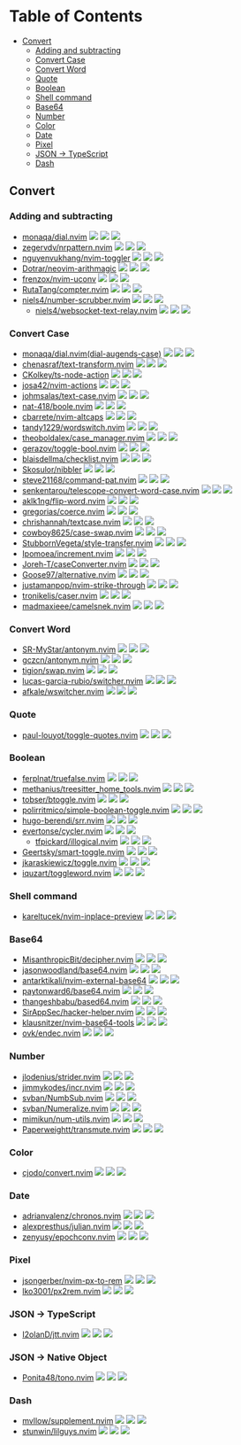 # Table of Contents

<!-- toc -->

- [Convert](#convert)
  - [Adding and subtracting](#adding-and-subtracting)
  - [Convert Case](#convert-case)
  - [Convert Word](#convert-word)
  - [Quote](#quote)
  - [Boolean](#boolean)
  - [Shell command](#shell-command)
  - [Base64](#base64)
  - [Number](#number)
  - [Color](#color)
  - [Date](#date)
  - [Pixel](#pixel)
  - [JSON -> TypeScript](#json---typescript)
  - [Dash](#dash)

<!-- tocstop -->

## Convert

### Adding and subtracting

- [monaqa/dial.nvim](https://github.com/monaqa/dial.nvim) ![](https://img.shields.io/github/stars/monaqa/dial.nvim) ![](https://img.shields.io/github/last-commit/monaqa/dial.nvim) ![](https://img.shields.io/github/commit-activity/y/monaqa/dial.nvim)
- [zegervdv/nrpattern.nvim](https://github.com/zegervdv/nrpattern.nvim) ![](https://img.shields.io/github/stars/zegervdv/nrpattern.nvim) ![](https://img.shields.io/github/last-commit/zegervdv/nrpattern.nvim) ![](https://img.shields.io/github/commit-activity/y/zegervdv/nrpattern.nvim)
- [nguyenvukhang/nvim-toggler](https://github.com/nguyenvukhang/nvim-toggler) ![](https://img.shields.io/github/stars/nguyenvukhang/nvim-toggler) ![](https://img.shields.io/github/last-commit/nguyenvukhang/nvim-toggler) ![](https://img.shields.io/github/commit-activity/y/nguyenvukhang/nvim-toggler)
- [Dotrar/neovim-arithmagic](https://github.com/Dotrar/neovim-arithmagic) ![](https://img.shields.io/github/stars/Dotrar/neovim-arithmagic) ![](https://img.shields.io/github/last-commit/Dotrar/neovim-arithmagic) ![](https://img.shields.io/github/commit-activity/y/Dotrar/neovim-arithmagic)
- [frenzox/nvim-uconv](https://github.com/frenzox/nvim-uconv) ![](https://img.shields.io/github/stars/frenzox/nvim-uconv) ![](https://img.shields.io/github/last-commit/frenzox/nvim-uconv) ![](https://img.shields.io/github/commit-activity/y/frenzox/nvim-uconv)
- [RutaTang/compter.nvim](https://github.com/RutaTang/compter.nvim) ![](https://img.shields.io/github/stars/RutaTang/compter.nvim) ![](https://img.shields.io/github/last-commit/RutaTang/compter.nvim) ![](https://img.shields.io/github/commit-activity/y/RutaTang/compter.nvim)
- [niels4/number-scrubber.nvim](https://github.com/niels4/number-scrubber.nvim) ![](https://img.shields.io/github/stars/niels4/number-scrubber.nvim) ![](https://img.shields.io/github/last-commit/niels4/number-scrubber.nvim) ![](https://img.shields.io/github/commit-activity/y/niels4/number-scrubber.nvim)
  - [niels4/websocket-text-relay.nvim](https://github.com/niels4/websocket-text-relay.nvim) ![](https://img.shields.io/github/stars/niels4/websocket-text-relay.nvim) ![](https://img.shields.io/github/last-commit/niels4/websocket-text-relay.nvim) ![](https://img.shields.io/github/commit-activity/y/niels4/websocket-text-relay.nvim)

### Convert Case

- [monaqa/dial.nvim(dial-augends-case)](https://github.com/monaqa/dial.nvim) ![](https://img.shields.io/github/stars/monaqa/dial.nvim) ![](https://img.shields.io/github/last-commit/monaqa/dial.nvim) ![](https://img.shields.io/github/commit-activity/y/monaqa/dial.nvim)
- [chenasraf/text-transform.nvim](https://github.com/chenasraf/text-transform.nvim) ![](https://img.shields.io/github/stars/chenasraf/text-transform.nvim) ![](https://img.shields.io/github/last-commit/chenasraf/text-transform.nvim) ![](https://img.shields.io/github/commit-activity/y/chenasraf/text-transform.nvim)
- [CKolkey/ts-node-action](https://github.com/CKolkey/ts-node-action) ![](https://img.shields.io/github/stars/CKolkey/ts-node-action) ![](https://img.shields.io/github/last-commit/CKolkey/ts-node-action) ![](https://img.shields.io/github/commit-activity/y/CKolkey/ts-node-action)
- [josa42/nvim-actions](https://github.com/josa42/nvim-actions) ![](https://img.shields.io/github/stars/josa42/nvim-actions) ![](https://img.shields.io/github/last-commit/josa42/nvim-actions) ![](https://img.shields.io/github/commit-activity/y/josa42/nvim-actions)
- [johmsalas/text-case.nvim](https://github.com/johmsalas/text-case.nvim) ![](https://img.shields.io/github/stars/johmsalas/text-case.nvim) ![](https://img.shields.io/github/last-commit/johmsalas/text-case.nvim) ![](https://img.shields.io/github/commit-activity/y/johmsalas/text-case.nvim)
- [nat-418/boole.nvim](https://github.com/nat-418/boole.nvim) ![](https://img.shields.io/github/stars/nat-418/boole.nvim) ![](https://img.shields.io/github/last-commit/nat-418/boole.nvim) ![](https://img.shields.io/github/commit-activity/y/nat-418/boole.nvim)
- [cbarrete/nvim-altcaps](https://github.com/cbarrete/nvim-altcaps) ![](https://img.shields.io/github/stars/cbarrete/nvim-altcaps) ![](https://img.shields.io/github/last-commit/cbarrete/nvim-altcaps) ![](https://img.shields.io/github/commit-activity/y/cbarrete/nvim-altcaps)
- [tandy1229/wordswitch.nvim](https://github.com/tandy1229/wordswitch.nvim) ![](https://img.shields.io/github/stars/tandy1229/wordswitch.nvim) ![](https://img.shields.io/github/last-commit/tandy1229/wordswitch.nvim) ![](https://img.shields.io/github/commit-activity/y/tandy1229/wordswitch.nvim)
- [theoboldalex/case_manager.nvim](https://github.com/theoboldalex/case_manager.nvim) ![](https://img.shields.io/github/stars/theoboldalex/case_manager.nvim) ![](https://img.shields.io/github/last-commit/theoboldalex/case_manager.nvim) ![](https://img.shields.io/github/commit-activity/y/theoboldalex/case_manager.nvim)
- [gerazov/toggle-bool.nvim](https://github.com/gerazov/toggle-bool.nvim) ![](https://img.shields.io/github/stars/gerazov/toggle-bool.nvim) ![](https://img.shields.io/github/last-commit/gerazov/toggle-bool.nvim) ![](https://img.shields.io/github/commit-activity/y/gerazov/toggle-bool.nvim)
- [blaisdellma/checklist.nvim](https://github.com/blaisdellma/checklist.nvim) ![](https://img.shields.io/github/stars/blaisdellma/checklist.nvim) ![](https://img.shields.io/github/last-commit/blaisdellma/checklist.nvim) ![](https://img.shields.io/github/commit-activity/y/blaisdellma/checklist.nvim)
- [Skosulor/nibbler](https://github.com/Skosulor/nibbler) ![](https://img.shields.io/github/stars/Skosulor/nibbler) ![](https://img.shields.io/github/last-commit/Skosulor/nibbler) ![](https://img.shields.io/github/commit-activity/y/Skosulor/nibbler)
- [steve21168/command-pat.nvim](https://github.com/steve21168/command-pat.nvim) ![](https://img.shields.io/github/stars/steve21168/command-pat.nvim) ![](https://img.shields.io/github/last-commit/steve21168/command-pat.nvim) ![](https://img.shields.io/github/commit-activity/y/steve21168/command-pat.nvim)
- [senkentarou/telescope-convert-word-case.nvim](https://github.com/senkentarou/telescope-convert-word-case.nvim) ![](https://img.shields.io/github/stars/senkentarou/telescope-convert-word-case.nvim) ![](https://img.shields.io/github/last-commit/senkentarou/telescope-convert-word-case.nvim) ![](https://img.shields.io/github/commit-activity/y/senkentarou/telescope-convert-word-case.nvim)
- [aklk1ng/flip-word.nvim](https://github.com/aklk1ng/flip-word.nvim) ![](https://img.shields.io/github/stars/aklk1ng/flip-word.nvim) ![](https://img.shields.io/github/last-commit/aklk1ng/flip-word.nvim) ![](https://img.shields.io/github/commit-activity/y/aklk1ng/flip-word.nvim)
- [gregorias/coerce.nvim](https://github.com/gregorias/coerce.nvim) ![](https://img.shields.io/github/stars/gregorias/coerce.nvim) ![](https://img.shields.io/github/last-commit/gregorias/coerce.nvim) ![](https://img.shields.io/github/commit-activity/y/gregorias/coerce.nvim)
- [chrishannah/textcase.nvim](https://github.com/chrishannah/textcase.nvim) ![](https://img.shields.io/github/stars/chrishannah/textcase.nvim) ![](https://img.shields.io/github/last-commit/chrishannah/textcase.nvim) ![](https://img.shields.io/github/commit-activity/y/chrishannah/textcase.nvim)
- [cowboy8625/case-swap.nvim](https://github.com/cowboy8625/case-swap.nvim) ![](https://img.shields.io/github/stars/cowboy8625/case-swap.nvim) ![](https://img.shields.io/github/last-commit/cowboy8625/case-swap.nvim) ![](https://img.shields.io/github/commit-activity/y/cowboy8625/case-swap.nvim)
- [StubbornVegeta/style-transfer.nvim](https://github.com/StubbornVegeta/style-transfer.nvim) ![](https://img.shields.io/github/stars/StubbornVegeta/style-transfer.nvim) ![](https://img.shields.io/github/last-commit/StubbornVegeta/style-transfer.nvim) ![](https://img.shields.io/github/commit-activity/y/StubbornVegeta/style-transfer.nvim)
- [Ipomoea/increment.nvim](https://github.com/Ipomoea/increment.nvim) ![](https://img.shields.io/github/stars/Ipomoea/increment.nvim) ![](https://img.shields.io/github/last-commit/Ipomoea/increment.nvim) ![](https://img.shields.io/github/commit-activity/y/Ipomoea/increment.nvim)
- [Joreh-T/caseConverter.nvim](https://github.com/Joreh-T/caseConverter.nvim) ![](https://img.shields.io/github/stars/Joreh-T/caseConverter.nvim) ![](https://img.shields.io/github/last-commit/Joreh-T/caseConverter.nvim) ![](https://img.shields.io/github/commit-activity/y/Joreh-T/caseConverter.nvim)
- [Goose97/alternative.nvim](https://github.com/Goose97/alternative.nvim) ![](https://img.shields.io/github/stars/Goose97/alternative.nvim) ![](https://img.shields.io/github/last-commit/Goose97/alternative.nvim) ![](https://img.shields.io/github/commit-activity/y/Goose97/alternative.nvim)
- [justamanpop/nvim-strike-through](https://github.com/justamanpop/nvim-strike-through) ![](https://img.shields.io/github/stars/justamanpop/nvim-strike-through) ![](https://img.shields.io/github/last-commit/justamanpop/nvim-strike-through) ![](https://img.shields.io/github/commit-activity/y/justamanpop/nvim-strike-through)
- [tronikelis/caser.nvim](https://github.com/tronikelis/caser.nvim) ![](https://img.shields.io/github/stars/tronikelis/caser.nvim) ![](https://img.shields.io/github/last-commit/tronikelis/caser.nvim) ![](https://img.shields.io/github/commit-activity/y/tronikelis/caser.nvim)
- [madmaxieee/camelsnek.nvim](https://github.com/madmaxieee/camelsnek.nvim) ![](https://img.shields.io/github/stars/madmaxieee/camelsnek.nvim) ![](https://img.shields.io/github/last-commit/madmaxieee/camelsnek.nvim) ![](https://img.shields.io/github/commit-activity/y/madmaxieee/camelsnek.nvim)

### Convert Word

- [SR-MyStar/antonym.nvim](https://github.com/SR-MyStar/antonym.nvim) ![](https://img.shields.io/github/stars/SR-MyStar/antonym.nvim) ![](https://img.shields.io/github/last-commit/SR-MyStar/antonym.nvim) ![](https://img.shields.io/github/commit-activity/y/SR-MyStar/antonym.nvim)
- [gczcn/antonym.nvim](https://github.com/gczcn/antonym.nvim) ![](https://img.shields.io/github/stars/gczcn/antonym.nvim) ![](https://img.shields.io/github/last-commit/gczcn/antonym.nvim) ![](https://img.shields.io/github/commit-activity/y/gczcn/antonym.nvim)
- [tigion/swap.nvim](https://github.com/tigion/swap.nvim) ![](https://img.shields.io/github/stars/tigion/swap.nvim) ![](https://img.shields.io/github/last-commit/tigion/swap.nvim) ![](https://img.shields.io/github/commit-activity/y/tigion/swap.nvim)
- [lucas-garcia-rubio/switcher.nvim](https://github.com/lucas-garcia-rubio/switcher.nvim) ![](https://img.shields.io/github/stars/lucas-garcia-rubio/switcher.nvim) ![](https://img.shields.io/github/last-commit/lucas-garcia-rubio/switcher.nvim) ![](https://img.shields.io/github/commit-activity/y/lucas-garcia-rubio/switcher.nvim)
- [afkale/wswitcher.nvim](https://github.com/afkale/wswitcher.nvim) ![](https://img.shields.io/github/stars/afkale/wswitcher.nvim) ![](https://img.shields.io/github/last-commit/afkale/wswitcher.nvim) ![](https://img.shields.io/github/commit-activity/y/afkale/wswitcher.nvim)

### Quote

- [paul-louyot/toggle-quotes.nvim](https://github.com/paul-louyot/toggle-quotes.nvim) ![](https://img.shields.io/github/stars/paul-louyot/toggle-quotes.nvim) ![](https://img.shields.io/github/last-commit/paul-louyot/toggle-quotes.nvim) ![](https://img.shields.io/github/commit-activity/y/paul-louyot/toggle-quotes.nvim)

### Boolean

- [ferplnat/truefalse.nvim](https://github.com/ferplnat/truefalse.nvim) ![](https://img.shields.io/github/stars/ferplnat/truefalse.nvim) ![](https://img.shields.io/github/last-commit/ferplnat/truefalse.nvim) ![](https://img.shields.io/github/commit-activity/y/ferplnat/truefalse.nvim)
- [methanius/treesitter_home_tools.nvim](https://github.com/methanius/treesitter_home_tools.nvim) ![](https://img.shields.io/github/stars/methanius/treesitter_home_tools.nvim) ![](https://img.shields.io/github/last-commit/methanius/treesitter_home_tools.nvim) ![](https://img.shields.io/github/commit-activity/y/methanius/treesitter_home_tools.nvim)
- [tobser/btoggle.nvim](https://github.com/tobser/btoggle.nvim) ![](https://img.shields.io/github/stars/tobser/btoggle.nvim) ![](https://img.shields.io/github/last-commit/tobser/btoggle.nvim) ![](https://img.shields.io/github/commit-activity/y/tobser/btoggle.nvim)
- [polirritmico/simple-boolean-toggle.nvim](https://github.com/polirritmico/simple-boolean-toggle.nvim) ![](https://img.shields.io/github/stars/polirritmico/simple-boolean-toggle.nvim) ![](https://img.shields.io/github/last-commit/polirritmico/simple-boolean-toggle.nvim) ![](https://img.shields.io/github/commit-activity/y/polirritmico/simple-boolean-toggle.nvim)
- [hugo-berendi/srr.nvim](https://github.com/hugo-berendi/srr.nvim) ![](https://img.shields.io/github/stars/hugo-berendi/srr.nvim) ![](https://img.shields.io/github/last-commit/hugo-berendi/srr.nvim) ![](https://img.shields.io/github/commit-activity/y/hugo-berendi/srr.nvim)
- [evertonse/cycler.nvim](https://github.com/evertonse/cycler.nvim) ![](https://img.shields.io/github/stars/evertonse/cycler.nvim) ![](https://img.shields.io/github/last-commit/evertonse/cycler.nvim) ![](https://img.shields.io/github/commit-activity/y/evertonse/cycler.nvim)
  - [tfpickard/illogical.nvim](https://github.com/tfpickard/illogical.nvim) ![](https://img.shields.io/github/stars/tfpickard/illogical.nvim) ![](https://img.shields.io/github/last-commit/tfpickard/illogical.nvim) ![](https://img.shields.io/github/commit-activity/y/tfpickard/illogical.nvim)
- [Geertsky/smart-toggle.nvim](https://github.com/Geertsky/smart-toggle.nvim) ![](https://img.shields.io/github/stars/Geertsky/smart-toggle.nvim) ![](https://img.shields.io/github/last-commit/Geertsky/smart-toggle.nvim) ![](https://img.shields.io/github/commit-activity/y/Geertsky/smart-toggle.nvim)
- [jkaraskiewicz/toggle.nvim](https://github.com/jkaraskiewicz/toggle.nvim) ![](https://img.shields.io/github/stars/jkaraskiewicz/toggle.nvim) ![](https://img.shields.io/github/last-commit/jkaraskiewicz/toggle.nvim) ![](https://img.shields.io/github/commit-activity/y/jkaraskiewicz/toggle.nvim)
- [iquzart/toggleword.nvim](https://github.com/iquzart/toggleword.nvim) ![](https://img.shields.io/github/stars/iquzart/toggleword.nvim) ![](https://img.shields.io/github/last-commit/iquzart/toggleword.nvim) ![](https://img.shields.io/github/commit-activity/y/iquzart/toggleword.nvim)

### Shell command

- [kareltucek/nvim-inplace-preview](https://github.com/kareltucek/nvim-inplace-preview) ![](https://img.shields.io/github/stars/kareltucek/nvim-inplace-preview) ![](https://img.shields.io/github/last-commit/kareltucek/nvim-inplace-preview) ![](https://img.shields.io/github/commit-activity/y/kareltucek/nvim-inplace-preview)

### Base64

- [MisanthropicBit/decipher.nvim](https://github.com/MisanthropicBit/decipher.nvim) ![](https://img.shields.io/github/stars/MisanthropicBit/decipher.nvim) ![](https://img.shields.io/github/last-commit/MisanthropicBit/decipher.nvim) ![](https://img.shields.io/github/commit-activity/y/MisanthropicBit/decipher.nvim)
- [jasonwoodland/base64.nvim](https://github.com/jasonwoodland/base64.nvim) ![](https://img.shields.io/github/stars/jasonwoodland/base64.nvim) ![](https://img.shields.io/github/last-commit/jasonwoodland/base64.nvim) ![](https://img.shields.io/github/commit-activity/y/jasonwoodland/base64.nvim)
- [antarktikali/nvim-external-base64](https://github.com/antarktikali/nvim-external-base64) ![](https://img.shields.io/github/stars/antarktikali/nvim-external-base64) ![](https://img.shields.io/github/last-commit/antarktikali/nvim-external-base64) ![](https://img.shields.io/github/commit-activity/y/antarktikali/nvim-external-base64)
- [paytonward6/base64.nvim](https://github.com/paytonward6/base64.nvim) ![](https://img.shields.io/github/stars/paytonward6/base64.nvim) ![](https://img.shields.io/github/last-commit/paytonward6/base64.nvim) ![](https://img.shields.io/github/commit-activity/y/paytonward6/base64.nvim)
- [thangeshbabu/based64.nvim](https://github.com/thangeshbabu/based64.nvim) ![](https://img.shields.io/github/stars/thangeshbabu/based64.nvim) ![](https://img.shields.io/github/last-commit/thangeshbabu/based64.nvim) ![](https://img.shields.io/github/commit-activity/y/thangeshbabu/based64.nvim)
- [SirAppSec/hacker-helper.nvim](https://github.com/SirAppSec/hacker-helper.nvim) ![](https://img.shields.io/github/stars/SirAppSec/hacker-helper.nvim) ![](https://img.shields.io/github/last-commit/SirAppSec/hacker-helper.nvim) ![](https://img.shields.io/github/commit-activity/y/SirAppSec/hacker-helper.nvim)
- [klausnitzer/nvim-base64-tools](https://github.com/klausnitzer/nvim-base64-tools) ![](https://img.shields.io/github/stars/klausnitzer/nvim-base64-tools) ![](https://img.shields.io/github/last-commit/klausnitzer/nvim-base64-tools) ![](https://img.shields.io/github/commit-activity/y/klausnitzer/nvim-base64-tools)
- [ovk/endec.nvim](https://github.com/ovk/endec.nvim) ![](https://img.shields.io/github/stars/ovk/endec.nvim) ![](https://img.shields.io/github/last-commit/ovk/endec.nvim) ![](https://img.shields.io/github/commit-activity/y/ovk/endec.nvim)

### Number

- [jlodenius/strider.nvim](https://github.com/jlodenius/strider.nvim) ![](https://img.shields.io/github/stars/jlodenius/strider.nvim) ![](https://img.shields.io/github/last-commit/jlodenius/strider.nvim) ![](https://img.shields.io/github/commit-activity/y/jlodenius/strider.nvim)
- [jimmykodes/incr.nvim](https://github.com/jimmykodes/incr.nvim) ![](https://img.shields.io/github/stars/jimmykodes/incr.nvim) ![](https://img.shields.io/github/last-commit/jimmykodes/incr.nvim) ![](https://img.shields.io/github/commit-activity/y/jimmykodes/incr.nvim)
- [svban/NumbSub.nvim](https://github.com/svban/NumbSub.nvim) ![](https://img.shields.io/github/stars/svban/NumbSub.nvim) ![](https://img.shields.io/github/last-commit/svban/NumbSub.nvim) ![](https://img.shields.io/github/commit-activity/y/svban/NumbSub.nvim)
- [svban/Numeralize.nvim](https://github.com/svban/Numeralize.nvim) ![](https://img.shields.io/github/stars/svban/Numeralize.nvim) ![](https://img.shields.io/github/last-commit/svban/Numeralize.nvim) ![](https://img.shields.io/github/commit-activity/y/svban/Numeralize.nvim)
- [mimikun/num-utils.nvim](https://github.com/mimikun/num-utils.nvim) ![](https://img.shields.io/github/stars/mimikun/num-utils.nvim) ![](https://img.shields.io/github/last-commit/mimikun/num-utils.nvim) ![](https://img.shields.io/github/commit-activity/y/mimikun/num-utils.nvim)
- [Paperweightt/transmute.nvim](https://github.com/Paperweightt/transmute.nvim) ![](https://img.shields.io/github/stars/Paperweightt/transmute.nvim) ![](https://img.shields.io/github/last-commit/Paperweightt/transmute.nvim) ![](https://img.shields.io/github/commit-activity/y/Paperweightt/transmute.nvim)

### Color

- [cjodo/convert.nvim](https://github.com/cjodo/convert.nvim) ![](https://img.shields.io/github/stars/cjodo/convert.nvim) ![](https://img.shields.io/github/last-commit/cjodo/convert.nvim) ![](https://img.shields.io/github/commit-activity/y/cjodo/convert.nvim)

### Date

- [adrianvalenz/chronos.nvim](https://github.com/adrianvalenz/chronos.nvim) ![](https://img.shields.io/github/stars/adrianvalenz/chronos.nvim) ![](https://img.shields.io/github/last-commit/adrianvalenz/chronos.nvim) ![](https://img.shields.io/github/commit-activity/y/adrianvalenz/chronos.nvim)
- [alexpresthus/julian.nvim](https://github.com/alexpresthus/julian.nvim) ![](https://img.shields.io/github/stars/alexpresthus/julian.nvim) ![](https://img.shields.io/github/last-commit/alexpresthus/julian.nvim) ![](https://img.shields.io/github/commit-activity/y/alexpresthus/julian.nvim)
- [zenyusy/epochconv.nvim](https://github.com/zenyusy/epochconv.nvim) ![](https://img.shields.io/github/stars/zenyusy/epochconv.nvim) ![](https://img.shields.io/github/last-commit/zenyusy/epochconv.nvim) ![](https://img.shields.io/github/commit-activity/y/zenyusy/epochconv.nvim)

### Pixel

- [jsongerber/nvim-px-to-rem](https://github.com/jsongerber/nvim-px-to-rem) ![](https://img.shields.io/github/stars/jsongerber/nvim-px-to-rem) ![](https://img.shields.io/github/last-commit/jsongerber/nvim-px-to-rem) ![](https://img.shields.io/github/commit-activity/y/jsongerber/nvim-px-to-rem)
- [lko3001/px2rem.nvim](https://github.com/lko3001/px2rem.nvim) ![](https://img.shields.io/github/stars/lko3001/px2rem.nvim) ![](https://img.shields.io/github/last-commit/lko3001/px2rem.nvim) ![](https://img.shields.io/github/commit-activity/y/lko3001/px2rem.nvim)

### JSON -> TypeScript

- [I2olanD/jtt.nvim](https://github.com/I2olanD/jtt.nvim) ![](https://img.shields.io/github/stars/I2olanD/jtt.nvim) ![](https://img.shields.io/github/last-commit/I2olanD/jtt.nvim) ![](https://img.shields.io/github/commit-activity/y/I2olanD/jtt.nvim)

### JSON -> Native Object

- [Ponita48/tono.nvim](https://github.com/Ponita48/tono.nvim) ![](https://img.shields.io/github/stars/Ponita48/tono.nvim) ![](https://img.shields.io/github/last-commit/Ponita48/tono.nvim) ![](https://img.shields.io/github/commit-activity/y/Ponita48/tono.nvim)

### Dash

- [mvllow/supplement.nvim](https://github.com/mvllow/supplement.nvim) ![](https://img.shields.io/github/stars/mvllow/supplement.nvim) ![](https://img.shields.io/github/last-commit/mvllow/supplement.nvim) ![](https://img.shields.io/github/commit-activity/y/mvllow/supplement.nvim)
- [stunwin/lilguys.nvim](https://github.com/stunwin/lilguys.nvim) ![](https://img.shields.io/github/stars/stunwin/lilguys.nvim) ![](https://img.shields.io/github/last-commit/stunwin/lilguys.nvim) ![](https://img.shields.io/github/commit-activity/y/stunwin/lilguys.nvim)
